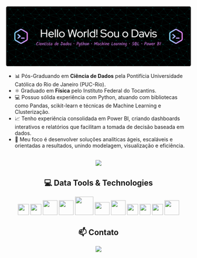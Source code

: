 <p align="center">
  <img src="./github-header-image5.png" alt="Header do GitHub" />
</p>


- 📊 Pós-Graduando em <b>Ciência de Dados</b> pela Pontifícia Universidade Católica do Rio de Janeiro (PUC-Rio).
- ⚛️ Graduado em <b>Física</b>  pelo Instituto Federal do Tocantins.
- 💻 Possuo sólida experiência com Python, atuando com bibliotecas como Pandas, scikit-learn e técnicas de Machine Learning e Clusterização.
- 📈 Tenho experiência consolidada em Power BI, criando dashboards interativos e relatórios que facilitam a tomada de decisão baseada em dados.
- 🚀 Meu foco é desenvolver soluções analíticas ágeis, escaláveis e orientadas a resultados, unindo modelagem, visualização e eficiência. 
<br/><br/>

<div align="center">
  
  <a href="https://github.com/Davisdenner">
    <img loading="lazy" height="180em" src="https://github-readme-stats.vercel.app/api?username=Davisdenner&show_icons=true&theme=dark&include_all_commits=true&count_private=true"/>
  </a>

  <h2>💻 Data Tools & Technologies</h2>

  <img src="https://cdn.jsdelivr.net/gh/devicons/devicon@latest/icons/python/python-original.svg" width="30" height="30" />
  <img src="https://cdn.jsdelivr.net/gh/devicons/devicon@latest/icons/postgresql/postgresql-original.svg" width="30" height="30"/>
  <img src="https://cdn.jsdelivr.net/gh/devicons/devicon@latest/icons/streamlit/streamlit-plain-wordmark.svg" width="40" height="40"/>
  <img src="https://cdn.jsdelivr.net/gh/devicons/devicon@latest/icons/pandas/pandas-original-wordmark.svg" width="40" height="40"  />
  <img src="https://cdn.jsdelivr.net/gh/devicons/devicon@latest/icons/numpy/numpy-plain-wordmark.svg" width="50" height="50" /> 
  <img src="https://cdn.jsdelivr.net/gh/devicons/devicon@latest/icons/matplotlib/matplotlib-original.svg" width="40" height="35"/>
  <img src="https://cdn.jsdelivr.net/gh/devicons/devicon@latest/icons/scikitlearn/scikitlearn-original.svg" width="40" height="40" />
  <img src="https://cdn.jsdelivr.net/gh/devicons/devicon@latest/icons/keras/keras-original.svg" width="30" height="30" />
  <img src="https://cdn.jsdelivr.net/gh/devicons/devicon@latest/icons/tensorflow/tensorflow-original.svg" width="30" height="30"  />
  <img src="https://cdn.jsdelivr.net/gh/devicons/devicon@latest/icons/plotly/plotly-original.svg" width="30" height="30" />
  <img src="https://cdn.simpleicons.org/databricks/E52E2E" width="40" height="40" />

          

  <h2>📫 Contato</h2>

  <a href="https://www.linkedin.com/in/davis-denner-costa-silva-4536a51b0/" target="_blank">
    <img loading="lazy" src="https://img.shields.io/badge/-LinkedIn-%230077B5?style=for-the-badge&logo=linkedin&logoColor=white" target="_blank">
  </a>

</div>











